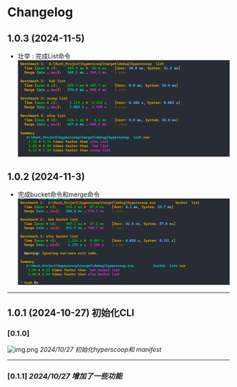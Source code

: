 # Changelog

## 1.0.3 (2024-11-5)

- 壮举 : 完成List命令
  ![img.png](img/1730896772719.jpg)

## 1.0.2 (2024-11-3)

- 完成bucket命令和merge命令
  ![img.png](img/1730643822703.jpg)

---

## 1.0.1 (2024-10-27)  初始化CLI

### [0.1.0]

![img.png](img/img.png)    *2024/10/27 初始化hyperscoop和 manifest*


--- 

### [0.1.1]   *2024/10/27 增加了一些功能*  

